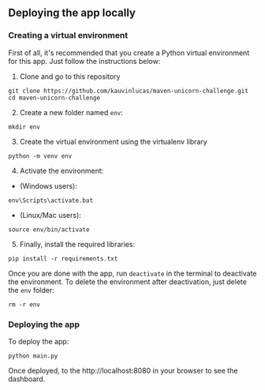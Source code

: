 ## Deploying the app locally

### Creating a virtual environment
First of all, it's recommended that you create a Python virtual environment for this app. Just follow the instructions below:
1. Clone and go to this repository
```
git clone https://github.com/kauvinlucas/maven-unicorn-challenge.git
cd maven-unicorn-challenge
```

2. Create a new folder named `env`:
```
mkdir env
```

3. Create the virtual environment using the virtualenv library
```
python -m venv env
```

4. Activate the environment:
* (Windows users):
```
env\Scripts\activate.bat
```

* (Linux/Mac users):
```
source env/bin/activate
```

5. Finally, install the required libraries:
```
pip install -r requirements.txt
```

Once you are done with the app, run `deactivate` in the terminal to deactivate the environment. To delete the environment after deactivation, just delete the `env` folder:
```
rm -r env
```

### Deploying the app
To deploy the app:
```
python main.py
```

Once deployed, to the http://localhost:8080 in your browser to see the dashboard.